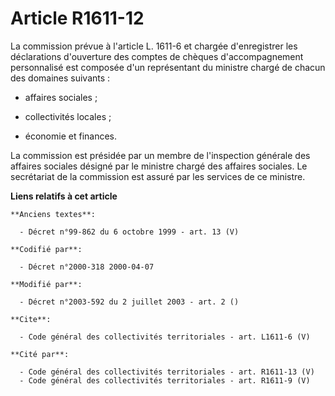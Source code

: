 # Article R1611-12

La commission prévue à l'article L. 1611-6 et chargée d'enregistrer les déclarations d'ouverture des comptes de chèques
d'accompagnement personnalisé est composée d'un représentant du ministre chargé de chacun des domaines suivants :

- affaires sociales ;

- collectivités locales ;

- économie et finances. 

La commission est présidée par un membre de l'inspection générale des affaires sociales désigné par le ministre chargé des
affaires sociales. Le secrétariat de la commission est assuré par les services de ce ministre.

**Liens relatifs à cet article**

	**Anciens textes**:

	  - Décret n°99-862 du 6 octobre 1999 - art. 13 (V)

	**Codifié par**:

	  - Décret n°2000-318 2000-04-07

	**Modifié par**:

	  - Décret n°2003-592 du 2 juillet 2003 - art. 2 ()

	**Cite**:

	  - Code général des collectivités territoriales - art. L1611-6 (V)

	**Cité par**:

	  - Code général des collectivités territoriales - art. R1611-13 (V)
	  - Code général des collectivités territoriales - art. R1611-9 (V)
